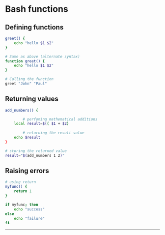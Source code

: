 # Bash functions

## **Defining functions**

```bash
greet() {
    echo "hello $1 $2"
}

# Same as above (alternate syntax)
function greet() {
    echo "hello $1 $2"
}

# Calling the function
greet "John" "Paul"
```

## **Returning values**

```bash
add_numbers() {

		# perfoming mathematical additions
    local result=$(( $1 + $2)
		
		# returning the result value
    echo $result
}

# storing the returned value
result="$(add_numbers 1 2)"
```

## Raising errors

```bash
# using return
myfunc() {
    return 1
}

if myfunc; then
    echo "success"
else
    echo "failure"
fi
```

---

